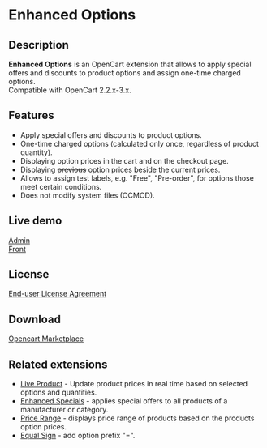# Enhanced Options

## Description
**Enhanced Options** is an OpenCart extension that allows to apply special offers and discounts to product options and assign one-time charged options.  
Compatible with OpenCart 2.2.x-3.x.

## Features
* Apply special offers and discounts to product options.
* One-time charged options (calculated only once, regardless of product quantity).
* Displaying option prices in the cart and on the checkout page.
* Displaying ~~previous~~ option prices beside the current prices.
* Allows to assign test labels, e.g. "Free", "Pre-order", for options those meet certain conditions.
* Does not modify system files (OCMOD).

## Live demo
[Admin](http://ocmod.freevar.com/oc3020/a/admin/index.php?route=extension/module/enhanced_options)  
[Front](http://ocmod.freevar.com/oc3020/a)  

## License
[End-user License Agreement](https://raw.githubusercontent.com/ocmod-space/ocmod-enhanced-options/main/EULA.txt)

## Download
[Opencart Marketplace](https://www.opencart.com/index.php?route=marketplace/extension/info&extension_id=43136)

## Related extensions
* [Live Product](https://www.opencart.com/index.php?route=marketplace/extension/info&extension_id=36005) - Update product prices in real time based on selected options and quantities.
* [Enhanced Specials](https://www.opencart.com/index.php?route=marketplace/extension/info&extension_id=43136) - applies special offers to all products of a manufacturer or category.
* [Price Range](https://www.opencart.com/index.php?route=marketplace/extension/info&extension_id=38331) - displays price range of products based on the products option prices.
* [Equal Sign](https://www.opencart.com/index.php?route=marketplace/extension/info&extension_id=34383) - add option prefix "=".

